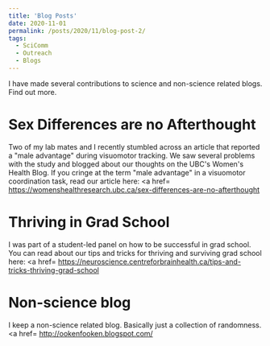 ```yaml
---
title: 'Blog Posts'
date: 2020-11-01
permalink: /posts/2020/11/blog-post-2/
tags:
  - SciComm
  - Outreach
  - Blogs
---
```

I have made several contributions to science and non-science related blogs. Find out more. 


Sex Differences are no Afterthought
======
Two of my lab mates and I recently stumbled across an article that reported a "male advantage" during visuomotor tracking. We saw several problems with the study and blogged about our thoughts on the UBC's Women's Health Blog. If you cringe at the term "male advantage" in a visuomotor coordination task, read our article here: 
<a href= https://womenshealthresearch.ubc.ca/sex-differences-are-no-afterthought </a>

Thriving in Grad School
======
I was part of a student-led panel on how to be successful in grad school. You can read about our tips and tricks for thriving and surviving grad school here: 
<a href= https://neuroscience.centreforbrainhealth.ca/tips-and-tricks-thriving-grad-school </a>

Non-science blog
======
I keep a non-science related blog. Basically just a collection of randomness.
<a href= http://ookenfooken.blogspot.com/ </a>